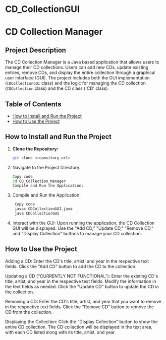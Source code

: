 # CD_CollectionGUI



# CD Collection Manager

## Project Description
The CD Collection Manager is a Java based application that allows users to manage their CD collections. Users can add new CDs, update existing entries, remove CDs, and display the entire collection through a graphical user interface (GUI). The project includes both the GUI implementation (`CDCollectionGUI` class) and the logic for managing the CD collection (`CDCollection` class) and the CD class ('CD' class).

## Table of Contents
- [How to Install and Run the Project](#how-to-install-and-run-the-project)
- [How to Use the Project](#how-to-use-the-project)

## How to Install and Run the Project
1. **Clone the Repository:**
   ```bash
   git clone <repository_url>

2. Navigate to the Project Directory:
    ```bash
    Copy code
    cd CD_Collection_Manager
    Compile and Run the Application:
   
4. Compile and Run the Application:
   ```bash
    Copy code
    javac CDCollectionGUI.java
    java CDCollectionGUI

5. Interact with the GUI:
  Upon running the application, the CD Collection GUI will be displayed.
  Use the "Add CD," "Update CD," "Remove CD," and "Display Collection" buttons to manage your CD collection.


## How to Use the Project

  Adding a CD:
  Enter the CD's title, artist, and year in the respective text fields.
  Click the "Add CD" button to add the CD to the collection.
  
  Updating a CD ("CURRENTLY NOT FUNCTIONAL"):
  Enter the existing CD's title, artist, and year in the respective text fields.
  Modify the information in the text fields as needed.
  Click the "Update CD" button to update the CD in the collection.
  
  Removing a CD:
  Enter the CD's title, artist, and year that you want to remove in the respective text fields.
  Click the "Remove CD" button to remove the CD from the collection.
  
  Displaying the Collection:
  Click the "Display Collection" button to show the entire CD collection.
  The CD collection will be displayed in the text area, with each CD listed along with its title, artist, and year.
